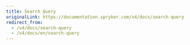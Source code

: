 ```yaml
---
title: Search Query
originalLink: https://documentation.spryker.com/v4/docs/search-query
redirect_from:
  - /v4/docs/search-query
  - /v4/docs/en/search-query
---
```



